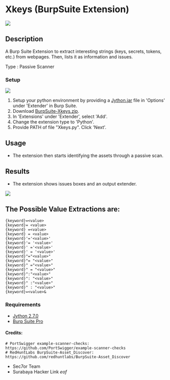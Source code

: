 # Xkeys (BurpSuite Extension)
<img src="https://raw.githubusercontent.com/vsec7/BurpSuite-Xkeys/master/Screenshot/result.png">

## Description

A Burp Suite Extension to extract interesting strings (keys, secrets, tokens, etc.) from webpages. Then, lists it as information and issues.

Type : Passive Scanner

### Setup

<img src="https://raw.githubusercontent.com/vsec7/BurpSuite-Xkeys/master/Screenshot/install.png">

1. Setup your python environment by providing a <a href="https://www.jython.org/download.html">Jython.jar</a> file in 'Options' under 'Extender' in Burp Suite.
2. Download <a href="https://github.com/vsec7/BurpSuite-Xkeys/archive/master.zip">BurpSuite-Xkeys.zip</a>.
3. In 'Extensions' under 'Extender', select 'Add'.
4. Change the extension type to 'Python'.
5. Provide PATH of file "Xkeys.py". Click 'Next'.

## Usage
- The extension then starts identifying the assets through a passive scan.

## Results
- The extension shows issues boxes and an output extender.
<img src="https://raw.githubusercontent.com/vsec7/BurpSuite-Xkeys/master/Screenshot/log.png">

## The Possible Value Extractions are:
```
{keyword}=<value>
{keyword}= <value>
{keyword} =<value>
{keyword} = <value>
{keyword}'='<value>'
{keyword}'= '<value>'
{keyword}' ='<value>'
{keyword}' = '<value>'
{keyword}"="<value>"
{keyword}"= "<value>"
{keyword}" ="<value>"
{keyword}" = "<value>"
{keyword}":"<value>"
{keyword}": "<value>"
{keyword}" :"<value>"
{keyword}" : "<value>"
{keyword}=<value>&
```

### Requirements
- [Jython 2.7.0](https://www.jython.org/download.html)
- [Burp Suite Pro](https://portswigger.net/burp)

#### Credits:

```
# PortSwigger example-scanner-checks: https://github.com/PortSwigger/example-scanner-checks
# RedHuntLabs BurpSuite-Asset_Discover: https://github.com/redhuntlabs/BurpSuite-Asset_Discover
```

- Sec7or Team
- Surabaya Hacker Link
_eof_

